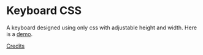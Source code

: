 Keyboard CSS
============

A keyboard designed using only css with adjustable height and width.
Here is a [demo](http://mihai.craita.net/keyboard-css/index.html).

[Credits](http://jsfiddle.net/HELLena/rJxTu/)
